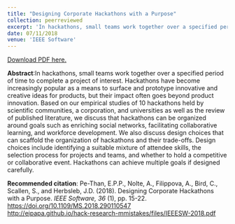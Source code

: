 ```yaml
---
title: "Designing Corporate Hackathons with a Purpose"
collection: peerreviewed
excerpt: 'In hackathons, small teams work together over a specified period of time to complete a project of interest. Hackathons have become increasingly popular as a means to surface and prototype innovative and creative ideas for products, but their impact often goes beyond product innovation. Based on our empirical studies of 10 hackathons held by scientific communities, a corporation, and universities as well as the review of published literature, we discuss that hackathons can be organized around goals such as enriching social networks, facilitating collaborative learning, and workforce development. We also discuss design choices that can scaffold the organization of hackathons and their trade-offs. Design choices include identifying a suitable mixture of attendee skills, the selection process for projects and teams, and whether to hold a competitive or collaborative event. Hackathons can achieve multiple goals if designed carefully.'
date: 07/11/2018
venue: 'IEEE Software'
---
```

[Download PDF here.](http://eipapa.github.io/hackathon-planning-kit/files/IEEESW-2018.pdf)

**Abstract**:In hackathons, small teams work together over a specified period of time to complete a project of interest. Hackathons have become increasingly popular as a means to surface and prototype innovative and creative ideas for products, but their impact often goes beyond product innovation. Based on our empirical studies of 10 hackathons held by scientific communities, a corporation, and universities as well as the review of published literature, we discuss that hackathons can be organized around goals such as enriching social networks, facilitating collaborative learning, and workforce development. We also discuss design choices that can scaffold the organization of hackathons and their trade-offs. Design choices include identifying a suitable mixture of attendee skills, the selection process for projects and teams, and whether to hold a competitive or collaborative event. Hackathons can achieve multiple goals if designed carefully.

**Recommended citation**: Pe-Than, E.P.P., Nolte, A., Filippova, A., Bird, C., Scallen, S., and Herbsleb, J.D. (2018). Designing Corporate Hackathons with a Purpose. <i>IEEE Software, 36</i> (1), pp. 15-22. https://doi.org/10.1109/MS.2018.290110547 <br>http://eipapa.github.io/hack-research-mmistakes/files/IEEESW-2018.pdf
